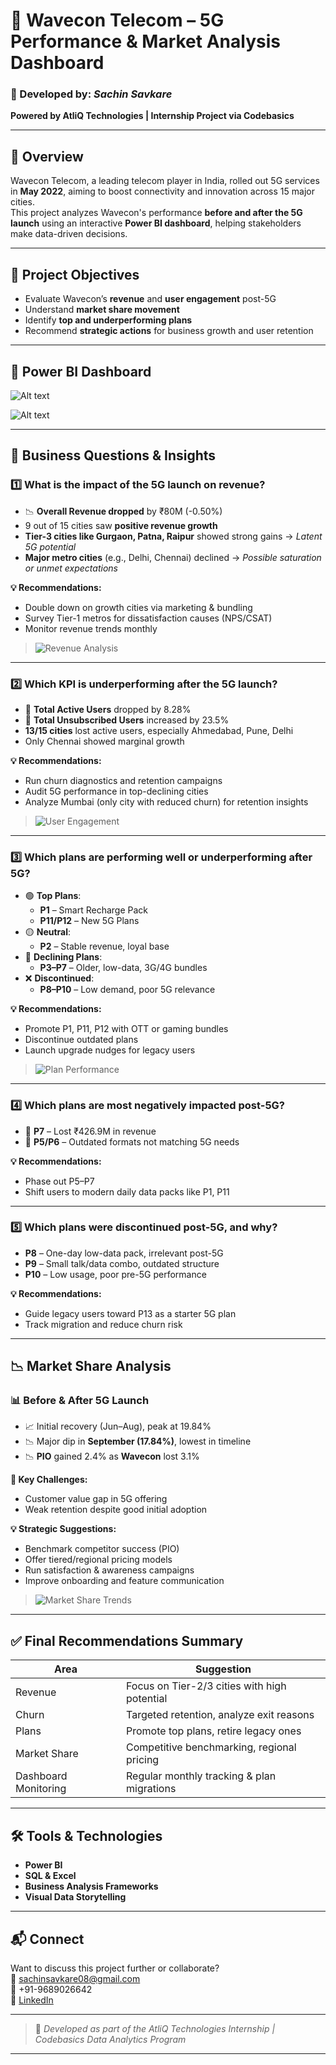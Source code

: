 # 📶 Wavecon Telecom – 5G Performance & Market Analysis Dashboard

### 🚀 Developed by: *Sachin Savkare*  
**Powered by AtliQ Technologies | Internship Project via Codebasics**

---

## 🧠 Overview

Wavecon Telecom, a leading telecom player in India, rolled out 5G services in **May 2022**, aiming to boost connectivity and innovation across 15 major cities.  
This project analyzes Wavecon's performance **before and after the 5G launch** using an interactive **Power BI dashboard**, helping stakeholders make data-driven decisions.

---

## 📍 Project Objectives

- Evaluate Wavecon’s **revenue** and **user engagement** post-5G
- Understand **market share movement**
- Identify **top and underperforming plans**
- Recommend **strategic actions** for business growth and user retention

---

## 📸 Power BI Dashboard 
![Alt text](https://github.com/SachinSavkare/Power-BI-Wavecon-Telecom-Internship-Presentation-AtliQ-Technologies/blob/main/Wavecon%20Dashboard.JPG)


![Alt text](https://github.com/SachinSavkare/Power-BI-Wavecon-Telecom-Internship-Presentation-AtliQ-Technologies/blob/main/Wavecon%20KPIs.JPG)
 

---

## 🎯 Business Questions & Insights

### 1️⃣ What is the impact of the 5G launch on revenue?

- 📉 **Overall Revenue dropped** by ₹80M (-0.50%)
- 9 out of 15 cities saw **positive revenue growth**
- **Tier-3 cities like Gurgaon, Patna, Raipur** showed strong gains → *Latent 5G potential*
- **Major metro cities** (e.g., Delhi, Chennai) declined → *Possible saturation or unmet expectations*

**💡 Recommendations:**
- Double down on growth cities via marketing & bundling
- Survey Tier-1 metros for dissatisfaction causes (NPS/CSAT)
- Monitor revenue trends monthly

> ![Revenue Analysis](https://github.com/SachinSavkare/Power-BI-Wavecon-Telecom-Internship-Presentation-AtliQ-Technologies/blob/main/Problem%20Statement%201.1.JPG)

---

### 2️⃣ Which KPI is underperforming after the 5G launch?

- 🔻 **Total Active Users** dropped by 8.28%  
- 🔺 **Total Unsubscribed Users** increased by 23.5%
- **13/15 cities** lost active users, especially Ahmedabad, Pune, Delhi
- Only Chennai showed marginal growth

**💡 Recommendations:**
- Run churn diagnostics and retention campaigns
- Audit 5G performance in top-declining cities
- Analyze Mumbai (only city with reduced churn) for retention insights

> ![User Engagement](images/kpi_user_engagement.png)

---

### 3️⃣ Which plans are performing well or underperforming after 5G?

- 🟢 **Top Plans**:  
  - **P1** – Smart Recharge Pack  
  - **P11/P12** – New 5G Plans
- 🟡 **Neutral**:  
  - **P2** – Stable revenue, loyal base
- 🔻 **Declining Plans**:  
  - **P3–P7** – Older, low-data, 3G/4G bundles
- ❌ **Discontinued**:  
  - **P8–P10** – Low demand, poor 5G relevance

**💡 Recommendations:**
- Promote P1, P11, P12 with OTT or gaming bundles
- Discontinue outdated plans
- Launch upgrade nudges for legacy users

> ![Plan Performance](images/plan_comparison.png)

---

### 4️⃣ Which plans are most negatively impacted post-5G?

- 🔻 **P7** – Lost ₹426.9M in revenue  
- 🔻 **P5/P6** – Outdated formats not matching 5G needs

**💡 Recommendations:**
- Phase out P5–P7
- Shift users to modern daily data packs like P1, P11

---

### 5️⃣ Which plans were discontinued post-5G, and why?

- **P8** – One-day low-data pack, irrelevant post-5G  
- **P9** – Small talk/data combo, outdated structure  
- **P10** – Low usage, poor pre-5G performance

**💡 Recommendations:**
- Guide legacy users toward P13 as a starter 5G plan
- Track migration and reduce churn risk

---

## 📉 Market Share Analysis

### 📊 Before & After 5G Launch

- 📈 Initial recovery (Jun–Aug), peak at 19.84%
- 📉 Major dip in **September (17.84%)**, lowest in timeline
- 📉 **PIO** gained 2.4% as **Wavecon** lost 3.1%

**📍 Key Challenges:**
- Customer value gap in 5G offering
- Weak retention despite good initial adoption

**💡 Strategic Suggestions:**
- Benchmark competitor success (PIO)
- Offer tiered/regional pricing models
- Run satisfaction & awareness campaigns
- Improve onboarding and feature communication

> ![Market Share Trends](images/market_share_trends.png)

---

## ✅ Final Recommendations Summary

| Area | Suggestion |
|------|------------|
| Revenue | Focus on Tier-2/3 cities with high potential |
| Churn | Targeted retention, analyze exit reasons |
| Plans | Promote top plans, retire legacy ones |
| Market Share | Competitive benchmarking, regional pricing |
| Dashboard Monitoring | Regular monthly tracking & plan migrations |

---

## 🛠 Tools & Technologies

- **Power BI**
- **SQL & Excel**
- **Business Analysis Frameworks**
- **Visual Data Storytelling**

---

## 📬 Connect

Want to discuss this project further or collaborate?  
📧 sachinsavkare08@gmail.com  
📱 +91-9689026642  
🔗 [LinkedIn](https://www.linkedin.com/in/sachinsavkare)

---

> 📁 *Developed as part of the AtliQ Technologies Internship | Codebasics Data Analytics Program*

---
